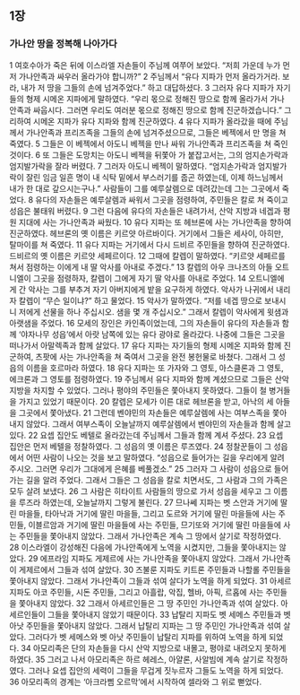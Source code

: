 ## 1장
### 가나안 땅을 정복해 나아가다
1 여호수아가 죽은 뒤에 이스라엘 자손들이 주님께 여쭈어 보았다. “저희 가운데 누가 먼저 가나안족과 싸우러 올라가야 합니까?”
2 주님께서 “유다 지파가 먼저 올라가거라. 보라, 내가 저 땅을 그들의 손에 넘겨주었다.” 하고 대답하셨다.
3 그러자 유다 지파가 자기들의 형제 시메온 지파에게 말하였다. “우리 몫으로 정해진 땅으로 함께 올라가서 가나안족과 싸웁시다. 그러면 우리도 여러분 몫으로 정해진 땅으로 함께 진군하겠습니다.” 그리하여 시메온 지파가 유다 지파와 함께 진군하였다.
4 유다 지파가 올라갔을 때에 주님께서 가나안족과 프리즈족을 그들의 손에 넘겨주셨으므로, 그들은 베젝에서 만 명을 쳐 죽였다.
5 그들은 이 베젝에서 아도니 베젝을 만나 싸워 가나안족과 프리즈족을 쳐 죽인 것이다.
6 또 그들은 도망치는 아도니 베젝을 뒤쫓아 가 붙잡고서는, 그의 엄지손가락과 엄지발가락을 잘라 버렸다.
7 그러자 아도니 베젝이 말하였다. “엄지손가락과 엄지발가락이 잘린 임금 일흔 명이 내 식탁 밑에서 부스러기를 줍곤 하였는데, 이제 하느님께서 내가 한 대로 갚으시는구나.” 사람들이 그를 예루살렘으로 데려갔는데 그는 그곳에서 죽었다.
8 유다의 자손들은 예루살렘과 싸워서 그곳을 점령하여, 주민들은 칼로 쳐 죽이고 성읍은 불태워 버렸다.
9 그런 다음에 유다의 자손들은 내려가서, 산악 지방과 네겝과 평원 지대에 사는 가나안족과 싸웠다.
10 유다 지파는 또 헤브론에 사는 가나안족을 향하여 진군하였다. 헤브론의 옛 이름은 키르얏 아르바이다. 거기에서 그들은 세사이, 아히만, 탈마이를 쳐 죽였다.
11 유다 지파는 거기에서 다시 드비르 주민들을 향하여 진군하였다. 드비르의 옛 이름은 키르얏 세페르이다.
12 그때에 칼렙이 말하였다. “키르얏 세페르를 쳐서 점령하는 이에게 내 딸 악사를 아내로 주겠다.”
13 칼렙의 아우 크나즈의 아들 오트니엘이 그곳을 점령하자, 칼렙이 그에게 자기 딸 악사를 아내로 주었다.
14 오트니엘에게 간 악사는 그를 부추겨 자기 아버지에게 밭을 요구하게 하였다. 악사가 나귀에서 내리자 칼렙이 “무슨 일이냐?” 하고 물었다.
15 악사가 말하였다. “저를 네겝 땅으로 보내시니 저에게 선물을 하나 주십시오. 샘을 몇 개 주십시오.” 그래서 칼렙이 악사에게 윗샘과 아랫샘을 주었다.
16 모세의 장인은 카인족이었는데, 그의 자손들이 유다의 자손들과 함께 ‘야자나무 성읍’에서 아랏 남쪽에 있는 유다 광야로 올라갔다. 나중에 그들은 그곳을 떠나가서 아말렉족과 함께 살았다.
17 유다 지파는 자기들의 형제 시메온 지파와 함께 진군하여, 츠팟에 사는 가나안족을 쳐 죽여서 그곳을 완전 봉헌물로 바쳤다. 그래서 그 성읍의 이름을 호르마라 하였다.
18 유다 지파는 또 가자와 그 영토, 아스클론과 그 영토, 에크론과 그 영토를 점령하였다.
19 주님께서 유다 지파와 함께 계셨으므로 그들은 산악 지방을 차지할 수 있었다. 그러나 평야의 주민들은 쫓아내지 못하였다. 그들이 철 병거들을 가지고 있었기 때문이다.
20 칼렙은 모세가 이른 대로 헤브론을 받고, 아낙의 세 아들을 그곳에서 쫓아냈다.
21 그런데 벤야민의 자손들은 예루살렘에 사는 여부스족을 쫓아내지 않았다. 그래서 여부스족이 오늘날까지 예루살렘에서 벤야민의 자손들과 함께 살고 있다.
22 요셉 집안도 베텔로 올라갔는데 주님께서 그들과 함께 계셔 주셨다.
23 요셉 집안은 먼저 베텔을 정찰하였다. 그 성읍의 옛 이름은 루즈였다.
24 정찰꾼들이 그 성읍에서 어떤 사람이 나오는 것을 보고 말하였다. “성읍으로 들어가는 길을 우리에게 알려 주시오. 그러면 우리가 그대에게 은혜를 베풀겠소.”
25 그러자 그 사람이 성읍으로 들어가는 길을 알려 주었다. 그래서 그들은 그 성읍을 칼로 치면서도, 그 사람과 그의 가족은 모두 살려 보냈다.
26 그 사람은 히타이트 사람들의 땅으로 가서 성읍을 세우고 그 이름을 루즈라 하였는데, 오늘날까지 그렇게 불린다.
27 므나쎄 지파는 벳 스안과 거기에 딸린 마을들, 타아낙과 거기에 딸린 마을들, 그리고 도르와 거기에 딸린 마을들에 사는 주민들, 이블르암과 거기에 딸린 마을들에 사는 주민들, 므기또와 거기에 딸린 마을들에 사는 주민들을 쫓아내지 않았다. 그래서 가나안족은 계속 그 땅에서 살기로 작정하였다.
28 이스라엘이 강성해진 다음에 가나안족에게 노역을 시켰지만, 그들을 쫓아내지는 않았다.
29 에프라임 지파도 게제르에 사는 가나안족을 쫓아내지 않았다. 그래서 가나안족이 게제르에서 그들과 섞여 살았다.
30 즈불룬 지파도 키트론 주민들과 나할롤 주민들을 쫓아내지 않았다. 그래서 가나안족이 그들과 섞여 살다가 노역을 하게 되었다.
31 아세르 지파도 아코 주민들, 시돈 주민들, 그리고 아흘랍, 악집, 헬바, 아픽, 르홉에 사는 주민들을 쫓아내지 않았다.
32 그래서 아세르인들은 그 땅 주민인 가나안족과 섞여 살았다. 아세르인들이 그들을 쫓아내지 않았기 때문이다.
33 납탈리 지파도 벳 세메스 주민들과 벳 아낫 주민들을 쫓아내지 않았다. 그래서 납탈리 지파는 그 땅 주민인 가나안족과 섞여 살았다. 그러다가 벳 세메스와 벳 아낫 주민들이 납탈리 지파를 위하여 노역을 하게 되었다.
34 아모리족은 단의 자손들을 다시 산악 지방으로 내몰고, 평야로 내려오지 못하게 하였다.
35 그러고 나서 아모리족은 하르 헤레스, 아얄론, 사알빔에 계속 살기로 작정하였다. 그러나 요셉 집안의 세력이 그들을 무겁게 짓누르자 그들도 노역을 하게 되었다.
36 아모리족의 경계는 ‘아크라삠 오르막’에서 시작하여 셀라와 그 위로 뻗었다.
